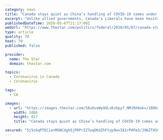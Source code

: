 ```yaml
---
category: news
title: "Canada stays quiet as China’s handling of COVID-19 comes under scrutiny"
excerpt: "Unlike allied governments, Canada’s Liberals have been hesitant to demand transparency from China over origin, handling of pandemic."
publishedDateTime: 2020-05-07T21:17:00Z
webUrl: "https://www.thestar.com/politics/federal/2020/05/07/canada-stays-quiet-as-chinas-handling-of-covid-19-comes-under-scrutiny.html"
type: article
quality: 70
heat: 70
published: false

provider:
  name: The Star
  domain: thestar.com

topics:
  - Coronavirus in Canada
  - Coronavirus

tags:
  - CA

images:
  - url: "https://images.thestar.com/58vDvoWyOULvKzbpyf_NMJ8X0ak=/1086x827/smart/filters:cb(1588889602785)/https://www.thestar.com/content/dam/thestar/politics/federal/2020/05/07/canada-stays-quiet-as-chinas-handling-of-covid-19-comes-under-scrutiny/kovrig.jpg"
    width: 1086
    height: 827
    title: "Canada stays quiet as China’s handling of COVID-19 comes under scrutiny"

secured: "5j5zGqPTECia+MGNCdgh5jPRPrIZ7wqOKdZhFtyp9wvIA2rP4Fm3/J96ZT450bw+HS8PZm9ZnpQRYEuikhHyt3btaiAhiPirBOr/hKGenteglzhqJJMjhZIHZuxOmt3dBLLIdhRyZGuttNN8kIPQ95X7ZywWEdnTuW2P+2m55iOGs2jTXrAudxGvfxyjxVjZcHCmqDelIZ8h+sQ3YCATblmjvxlx/g3F3yCjiTZnPTELLq1piuNkwxLL37LZ96rKTigX8RIS7e2LBGQTcImqZ8mwfSlsBqCLCt6otz28GGAO9XkBv50cA4DSd/7aEMNzYbFfyrIin2OEP1ExZ6Sd4BR0+vGr50DpTfvVw79D8hnIEmMZnBzx0duh7Se5EdXWc2kS+3Qt6EhxDsiekiqVFS/Xvo9vwJweYVRm2OkNsFqo4+mgTjandaIeqHp0QoakXt2zWZrx92H6H+kDvR1kgVx+DnUN23Wtj8g5p5oRnYA=;SOUo7PpGsOqMFN+M0Aexow=="
---
```


